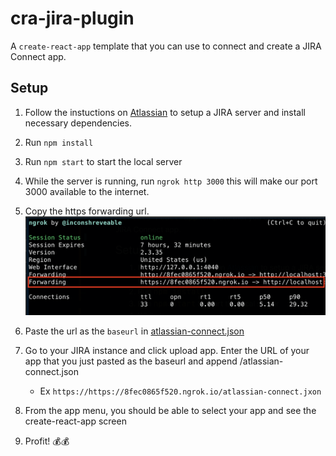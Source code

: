 # cra-jira-plugin

A `create-react-app` template that you can use to connect and create a JIRA Connect app.

## Setup 
1. Follow the instuctions on [Atlassian](https://developer.atlassian.com/cloud/jira/platform/getting-started/) to setup a JIRA server and install necessary dependencies.
2. Run `npm install`
3. Run `npm start` to start the local server
4. While the server is running, run `ngrok http 3000` this will make our port 3000 available to the internet.
5. Copy the https forwarding url.
![ngrok command](ngrok.png)
6. Paste the url as the `baseurl` in [atlassian-connect.json](public/atlassian-connect.json)
7. Go to your JIRA instance and click upload app. Enter the URL of your app that you just pasted as the baseurl and append /atlassian-connect.json
     
     * Ex `https://https://8fec0865f520.ngrok.io/atlassian-connect.jxon`
8. From the app menu, you should be able to select your app and see the create-react-app screen
9. Profit! 💰💰


